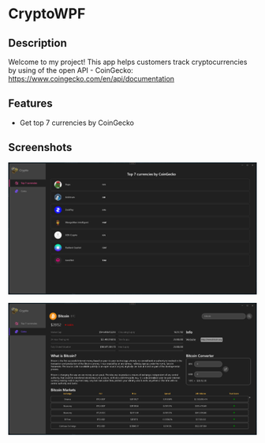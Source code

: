 # CryptoWPF

## Description

Welcome to my project! 
This app helps customers track cryptocurrencies by using of the open API - CoinGecko: https://www.coingecko.com/en/api/documentation

## Features

- Get top 7 currencies by CoinGecko

## Screenshots

![](https://raw.githubusercontent.com/AndriiChepeliuk/CryptoWPF/master/Crypto/.assets/Top7currencies.JPG)

![](https://raw.githubusercontent.com/AndriiChepeliuk/CryptoWPF/master/Crypto/.assets/Coins.JPG)
